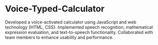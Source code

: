 # Voice-Typed-Calculator
Developed a voice-activated calculator using JavaScript and web technology {HTML, CSS}. Implemented speech recognition, mathematical expression evaluation, and text-to-speech functionality. Collaborated with team members to enhance usability and performance.

